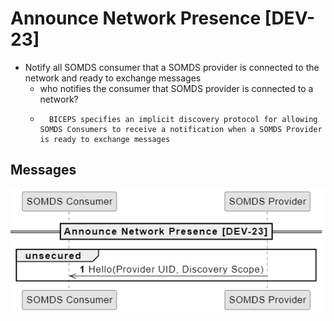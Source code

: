 # Announce Network Presence [DEV-23]
-   Notify all SOMDS consumer that a SOMDS provider is connected to the network and ready to exchange messages
    -   who notifies the consumer that SOMDS provider is connected to a network?
    -       BICEPS specifies an implicit discovery protocol for allowing SOMDS Consumers to receive a notification when a SOMDS Provider is ready to exchange messages 
## Messages
![Messages](Message.png)